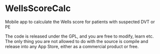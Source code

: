 WellsScoreCalc
==============

Mobile app to calculate the Wells score for patients with suspected DVT or PE


The code is released under the GPL, and you are free to modify, learn etc. The only thing
you are not allowed to do with the source is compile and release into any App Store, either
as a commercial product or free.
